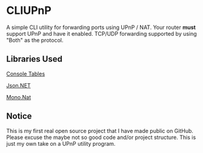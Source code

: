 # CLIUPnP
A simple CLI utility for forwarding ports using UPnP / NAT. Your router **must** support UPnP and have it enabled. TCP/UDP forwarding supported by using "Both"
as the protocol.

## Libraries Used
[Console Tables](https://github.com/khalidabuhakmeh/ConsoleTables)

[Json.NET](https://www.newtonsoft.com/json)

[Mono.Nat](https://github.com/alanmcgovern/Mono.Nat)

## Notice
This is my first real open source project that I have made public on GitHub. Please excuse the maybe not so good code and/or project structure. This is just my own take on
a UPnP utility program.
